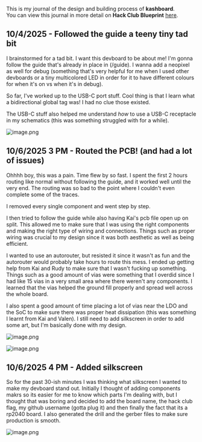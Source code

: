 <!--
  ===================    !!READ THIS NOTICE!!   ====================
  DO NOT edit this file manually. Your changes WILL BE OVERWRITTEN!
  This journal is auto generated and updated by Hack Club Blueprint.
  To edit this file, please edit your journal entries on Blueprint.
  ==================================================================
-->

This is my journal of the design and building process of **kashboard**.  
You can view this journal in more detail on **Hack Club Blueprint** [here](https://blueprint.hackclub.com/projects/123).


## 10/4/2025 - Followed the guide a teeny tiny tad bit  

I brainstormed for a tad bit. I want this devboard to be about me! I'm gonna follow the guide that's already in place in (/guide). I wanna add a neopixel as well for debug (something that's very helpful for me when I used other devboards or a tiny multicolored LED in order for it to have different colours for when it's on vs when it's in debug).

So far, I've worked up to the USB-C port stuff. Cool thing is that I learn what a bidirectional global tag was! I had no clue those existed.

The USB-C stuff also helped me understand _how_ to use a USB-C receptacle in my schematics (this was something struggled with for a while).

![image.png](https://blueprint.hackclub.com/user-attachments/blobs/redirect/eyJfcmFpbHMiOnsiZGF0YSI6MjcwLCJwdXIiOiJibG9iX2lkIn19--cc9bfc6094a0c7943ef8d2b1597eb42be124130b/image.png)
  

## 10/6/2025 3 PM - Routed the PCB! (and had a lot of issues)  

Ohhhh boy, this was a pain. Time flew by so fast. I spent the first 2 hours routing like normal without following the guide, and it worked well until the very end. The routing was so bad to the point where I couldn't even complete some of the traces.

I removed every single component and went step by step.

I then tried to follow the guide while also having Kai's pcb file open up on split. This allowed me to make sure that I was using the right components and making the right type of wiring and connections. Things such as proper wiring was crucial to my design since it was both aesthetic as well as being efficient.

I wanted to use an autorouter, but resisted it since it wasn't as fun and the autorouter would probably take hours to route this mess. I ended up getting help from Kai and Rudy to make sure that I wasn't fucking up something. Things such as a good amount of vias were something that I overdid since I had like 15 vias in a very small area where there weren't any components. I learned that the vias helped the ground fill properly and spread well across the whole board.

I also spent a good amount of time placing a lot of vias near the LDO and the SoC to make sure there was proper heat dissipation (this was something I learnt from Kai and Valen). I still need to add silkscreen in order to add some art, but I'm basically done with my design.

![image.png](https://blueprint.hackclub.com/user-attachments/blobs/redirect/eyJfcmFpbHMiOnsiZGF0YSI6Nzc0LCJwdXIiOiJibG9iX2lkIn19--b4ea281db3723da1af59b737b660d6fd2135d6ee/image.png)

![image.png](https://blueprint.hackclub.com/user-attachments/blobs/redirect/eyJfcmFpbHMiOnsiZGF0YSI6NzczLCJwdXIiOiJibG9iX2lkIn19--d467a986811cfe6d42a17a01fca231a015a5b72b/image.png)
  

## 10/6/2025 4 PM - Added silkscreen  

So for the past 30-ish minutes I was thinking what silkscreen I wanted to make my devboard stand out. Initially I thought of adding components makrs so its easier for me to know which parts I'm dealing with, but I thought that was boring and decided to add the board name, the hack club flag, my github username (gotta plug it) and then finally the fact that its a rp2040 board. I also generated the drill and the gerber files to make sure production is smooth.

![image.png](https://blueprint.hackclub.com/user-attachments/blobs/redirect/eyJfcmFpbHMiOnsiZGF0YSI6Nzc2LCJwdXIiOiJibG9iX2lkIn19--0dbcb22fd022ee8f5a3701c46a883331f8fcaef8/image.png)
  


